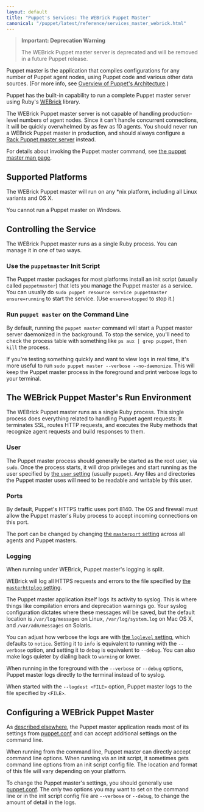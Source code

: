 ```yaml
---
layout: default
title: "Puppet's Services: The WEBrick Puppet Master"
canonical: "/puppet/latest/reference/services_master_webrick.html"
---
```


[webrick]: http://ruby-doc.org/stdlib/libdoc/webrick/rdoc/WEBrick.html
[rack_master]: ./services_master_rack.html

> **Important: Deprecation Warning**
>
> The WEBrick Puppet master server is deprecated and will be removed in a future Puppet release. 

Puppet master is the application that compiles configurations for any number of Puppet agent nodes, using Puppet code and various other data sources. (For more info, see [Overview of Puppet's Architecture](./architecture.html).)

Puppet has the built-in capability to run a complete Puppet master server using Ruby's [WEBrick][] library.

The WEBrick Puppet master server is not capable of handling production-level numbers of agent nodes. Since it can't handle concurrent connections, it will be quickly overwhelmed by as few as 10 agents. You should never run a WEBrick Puppet master in production, and should always configure a [Rack Puppet master server][rack_master] instead.

For details about invoking the Puppet master command, see [the puppet master man page](/references/3.8.latest/man/master.html).

## Supported Platforms

The WEBrick Puppet master will run on any \*nix platform, including all Linux variants and OS X.

You cannot run a Puppet master on Windows.

## Controlling the Service

The WEBrick Puppet master runs as a single Ruby process. You can manage it in one of two ways.

### Use the `puppetmaster` Init Script

The Puppet master packages for most platforms install an init script (usually called `puppetmaster`) that lets you manage the Puppet master as a service. You can usually do `sudo puppet resource service puppetmaster ensure=running` to start the service. (Use `ensure=stopped` to stop it.)

### Run `puppet master` on the Command Line

By default, running the `puppet master` command will start a Puppet master server daemonized in the background. To stop the service, you'll need to check the process table with something like `ps aux | grep puppet`, then `kill` the process.

If you're testing something quickly and want to view logs in real time, it's more useful to run `sudo puppet master --verbose --no-daemonize`. This will keep the Puppet master process in the foreground and print verbose logs to your terminal.

## The WEBrick Puppet Master's Run Environment

The WEBrick Puppet master runs as a single Ruby process. This single process does everything related to handling Puppet agent requests: It terminates SSL, routes HTTP requests, and executes the Ruby methods that recognize agent requests and build responses to them.

### User

The Puppet master process should generally be started as the root user, via `sudo`. Once the process starts, it will drop privileges and start running as the user specified by [the `user` setting][user] (usually `puppet`). Any files and directories the Puppet master uses will need to be readable and writable by this user.

[user]: /references/3.8.latest/configuration.html#user

### Ports

By default, Puppet's HTTPS traffic uses port 8140. The OS and firewall must allow the Puppet master's Ruby process to accept incoming connections on this port.

The port can be changed by changing [the `masterport` setting](/references/3.8.latest/configuration.html#masterport) across all agents and Puppet masters.

### Logging

When running under WEBrick, Puppet master's logging is split.

WEBrick will log all HTTPS requests and errors to the file specified by [the `masterhttplog` setting](/references/3.8.latest/configuration.html#masterhttplog).

The Puppet master application itself logs its activity to syslog. This is where things like compilation errors and deprecation warnings go. Your syslog configuration dictates where these messages will be saved, but the default location is `/var/log/messages` on Linux, `/var/log/system.log` on Mac OS X, and `/var/adm/messages` on Solaris.

You can adjust how verbose the logs are with [the `loglevel` setting](/references/4.1.latest/configuration.html#loglevel), which defaults to `notice`. Setting it to `info` is equivalent to running with the `--verbose` option, and setting it to `debug` is equivalent to `--debug`. You can also make logs quieter by dialing back to `warning` or lower.

When running in the foreground with the `--verbose` or `--debug` options, Puppet master logs directly to the terminal instead of to syslog.

When started with the `--logdest <FILE>` option, Puppet master logs to the file specified by `<FILE>`.

## Configuring a WEBrick Puppet Master

As [described elsewhere,][about_settings] the Puppet master application reads most of its settings from [puppet.conf][] and can accept additional settings on the command line.

When running from the command line, Puppet master can directly accept command line options. When running via an init script, it sometimes gets command line options from an init script config file. The location and format of this file will vary depending on your platform.

To change the Puppet master's settings, you should generally use [puppet.conf][]. The only two options you may want to set on the command line or in the init script config file are `--verbose` or `--debug`, to change the amount of detail in the logs.

[about_settings]: ./config_about_settings.html
[puppet.conf]: ./config_file_main.html
